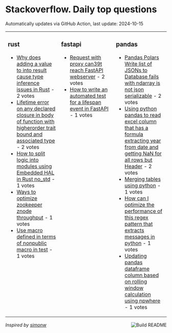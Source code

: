 # Stackoverflow. Daily top questions 

Automatically updates via GitHub Action, last update: <!-- date starts -->2024-10-15<!-- date ends -->


<table><tr><td valign="top" width="33%">

### rust
<!-- rust starts -->
* [Why does adding a value to into result cause type inference issues in Rust](https://stackoverflow.com/questions/79090522/why-does-adding-a-value-to-into-result-cause-type-inference-issues-in-rust) - 2 votes
* [Lifetime error on any declared closure in body of function with higherorder trait bound and associated type](https://stackoverflow.com/questions/79089235/lifetime-error-on-any-declared-closure-in-body-of-function-with-higher-order-tra) - 2 votes
* [How to split logic into modules using Embedded HAL in Rust no_std](https://stackoverflow.com/questions/79086884/how-to-split-logic-into-modules-using-embedded-hal-in-rust-no-std) - 1 votes
* [Ways to optimize zookeeper znode throughput](https://stackoverflow.com/questions/79085497/ways-to-optimize-zookeeper-znode-throughput) - 1 votes
* [Use macro defined in terms of nonpublic macro in test](https://stackoverflow.com/questions/79084683/use-macro-defined-in-terms-of-non-public-macro-in-test) - 1 votes
<!-- rust ends -->
</td><td valign="top" width="34%">


### fastapi
<!-- fastapi starts -->
* [Request with proxy can39t reach FastAPI webserver](https://stackoverflow.com/questions/79091430/request-with-proxy-cant-reach-fastapi-webserver) - 2 votes
* [How to write an automated test for a lifespan event in FastAPI](https://stackoverflow.com/questions/79084960/how-to-write-an-automated-test-for-a-lifespan-event-in-fastapi) - 1 votes
<!-- fastapi ends -->
</td><td valign="top" width="34%">


### pandas
<!-- pandas starts -->
* [Pandas  Polars Write list of JSONs to Database fails with ndarray is not json serializable](https://stackoverflow.com/questions/79086873/pandas-polars-write-list-of-jsons-to-database-fails-with-ndarray-is-not-json) - 2 votes
* [Using python pandas to read excel column that has a formula extracting year from date and getting NaN for all rows but Header](https://stackoverflow.com/questions/79087804/using-python-pandas-to-read-excel-column-that-has-a-formula-extracting-year-from) - 2 votes
* [Merging tables using python](https://stackoverflow.com/questions/79089082/merging-tables-using-python) - 1 votes
* [How can I optimize the performance of this regex pattern that extracts messages in python](https://stackoverflow.com/questions/79090649/how-can-i-optimize-the-performance-of-this-regex-pattern-that-extracts-messages) - 1 votes
* [Updating pandas dataframe column based on rolling window calculation using npwhere](https://stackoverflow.com/questions/79091525/updating-pandas-dataframe-column-based-on-rolling-window-calculation-using-np-wh) - 1 votes
<!-- pandas ends -->
</td></tr></table>

<a href="https://github.com/hp0404/hp0404/actions"><img src="https://github.com/hp0404/hp0404/workflows/Build%20README/badge.svg" align="right" alt="Build README"></a> <p>*Inspired by  [simonw](https://github.com/simonw/simonw)*</p>
